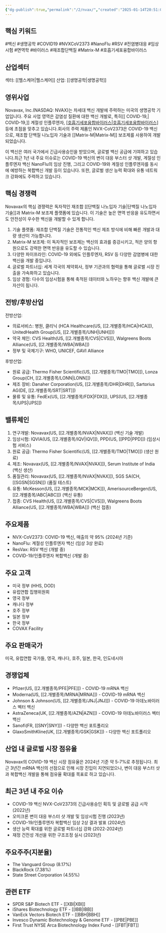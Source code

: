 ```yaml
---
{"dg-publish":true,"permalink":"/2/nvax/","created":"2025-01-14T20:51:06.106+09:00","updated":"2025-07-29T21:37:04.998+09:00"}
---
```


## 핵심 키워드

#백신 #생명공학 #COVID19 #NVXCoV2373 #NanoFlu #RSV #전염병대응 #임상시험 #면역학 #바이러스 #재조합단백질 #Matrix-M #호흡기세포융합바이러스

## 산업섹터

섹터: [[헬스케어\|헬스케어]]
산업: [[생명공학\|생명공학]]

## 영위사업

Novavax, Inc.(NASDAQ: NVAX)는 차세대 백신 개발에 주력하는 미국의 생명공학 기업입니다. 주요 사업 영역은 감염성 질환에 대한 백신 개발로, 특히[[ COVID-19,\| COVID-19,]] 계절성 인플루엔자, [[호흡기세포융합바이러스\|호흡기세포융합바이러스]](RSV) 등에 초점을 맞추고 있습니다.회사의 주력 제품인 NVX-CoV2373은 COVID-19 백신으로, 재조합 단백질 나노입자 기술과 [[Matrix-M\|Matrix-M]] 보조제를 사용하여 개발되었습니다. 

이 백신은 여러 국가에서 긴급사용승인을 받았으며, 글로벌 백신 공급에 기여하고 있습니다.최근 1년 내 주요 이슈로는 COVID-19 백신의 변이 대응 부스터 샷 개발, 계절성 인플루엔자 백신 NanoFlu의 임상 진행, 그리고 COVID-19와 계절성 인플루엔자를 동시에 예방하는 복합백신 개발 등이 있습니다. 또한, 글로벌 생산 능력 확대와 유통 네트워크 강화에도 주력하고 있습니다.

## 핵심 경쟁력

Novavax의 핵심 경쟁력은 독자적인 재조합 [[단백질 나노입자 기술\|단백질 나노입자 기술]]과 Matrix-M 보조제 플랫폼에 있습니다. 이 기술은 높은 면역 반응을 유도하면서도 안전성이 우수한 백신을 개발할 수 있게 합니다.

1. 기술 플랫폼: 재조합 단백질 기술은 전통적인 백신 제조 방식에 비해 빠른 개발과 대량 생산이 가능합니다.
2. Matrix-M 보조제: 이 독자적인 보조제는 백신의 효과를 증강시키고, 적은 양의 항원으로도 강력한 면역 반응을 유도할 수 있습니다.
3. 다양한 파이프라인: COVID-19 외에도 인플루엔자, RSV 등 다양한 감염병에 대한 백신을 개발 중입니다.
4. 글로벌 파트너십: 세계 각국의 제약회사, 정부 기관과의 협력을 통해 글로벌 시장 진출을 가속화하고 있습니다.
5. 임상 경험: 다수의 임상시험을 통해 축적된 데이터와 노하우는 향후 백신 개발에 큰 자산이 됩니다.

## 전방/후방산업

전방산업:

- 의료서비스: 병원, 클리닉 (HCA Healthcare(US, [[2.개별종목/HCA\|HCA]]), UnitedHealth Group(US, [[2.개별종목/UNH\|UNH]]))
- 약국 체인: CVS Health(US, [[2.개별종목/CVS\|CVS]]), Walgreens Boots Alliance(US, [[2.개별종목/WBA\|WBA]])
- 정부 및 국제기구: WHO, UNICEF, GAVI Alliance

후방산업:

- 원료 공급: Thermo Fisher Scientific(US, [[2.개별종목/TMO\|TMO]]), Lonza Group(CH, [[2.개별종목/LONN\|LONN]])
- 제조 장비: Danaher Corporation(US, [[2.개별종목/DHR\|DHR]]), Sartorius AG(DE, [[2.개별종목/SRT\|SRT]])
- 물류 및 유통: FedEx(US, [[2.개별종목/FDX\|FDX]]), UPS(US, [[2.개별종목/UPS\|UPS]])

## 밸류체인

1. 연구개발: Novavax(US, [[2.개별종목/NVAX\|NVAX]]) (백신 기술 개발)
2. 임상시험: IQVIA(US, [[2.개별종목/IQV\|IQV]]), PPD(US, [[PPD\|PPD]]) (임상시험 서비스)
3. 원료 공급: Thermo Fisher Scientific(US, [[2.개별종목/TMO\|TMO]]) (생산 원료)
4. 제조: Novavax(US, [[2.개별종목/NVAX\|NVAX]]), Serum Institute of India (백신 생산)
5. 품질관리: Novavax(US, [[2.개별종목/NVAX\|NVAX]]), SGS SA(CH, [[SGSN\|SGSN]]) (품질 테스트)
6. 유통: McKesson(US, [[2.개별종목/MCK\|MCK]]), AmerisourceBergen(US, [[2.개별종목/ABC\|ABC]]) (백신 유통)
7. 접종: CVS Health(US, [[2.개별종목/CVS\|CVS]]), Walgreens Boots Alliance(US, [[2.개별종목/WBA\|WBA]]) (백신 접종)

## 주요제품

- NVX-CoV2373: COVID-19 백신, 매출의 약 95% (2024년 기준)
- NanoFlu: 계절성 인플루엔자 백신 (임상 3상 완료)
- ResVax: RSV 백신 (개발 중)
- COVID-19/인플루엔자 복합백신 (개발 중)

## 주요 고객

- 미국 정부 (HHS, DOD)
- 유럽연합 집행위원회
- 영국 정부
- 캐나다 정부
- 호주 정부
- 일본 정부
- 한국 정부
- COVAX Facility

## 주요 판매국가

미국, 유럽연합 국가들, 영국, 캐나다, 호주, 일본, 한국, 인도네시아

## 경쟁업체

- Pfizer(US, [[2.개별종목/PFE\|PFE]]) - COVID-19 mRNA 백신
- Moderna(US, [[2.개별종목/MRNA\|MRNA]]) - COVID-19 mRNA 백신
- Johnson & Johnson(US, [[2.개별종목/JNJ\|JNJ]]) - COVID-19 아데노바이러스 벡터 백신
- AstraZeneca(UK, [[2.개별종목/AZN\|AZN]]) - COVID-19 아데노바이러스 벡터 백신
- Sanofi(FR, [[SNY\|SNY]]) - 다양한 백신 포트폴리오
- GlaxoSmithKline(UK, [[2.개별종목/GSK\|GSK]]) - 다양한 백신 포트폴리오

## 산업 내 글로벌 시장 점유율

Novavax의 COVID-19 백신 시장 점유율은 2024년 기준 약 5-7%로 추정됩니다. 최근 3년간 mRNA 백신의 선점으로 인해 시장 진입이 지연되었으나, 변이 대응 부스터 샷과 복합백신 개발을 통해 점유율 확대를 목표로 하고 있습니다.

## 최근 3년 내 주요 이슈

- COVID-19 백신 NVX-CoV2373의 긴급사용승인 획득 및 글로벌 공급 시작 (2022년)
- 오미크론 변이 대응 부스터 샷 개발 및 임상시험 진행 (2023년)
- COVID-19/인플루엔자 복합백신 임상 2상 결과 발표 (2024년)
- 생산 능력 확대를 위한 글로벌 파트너십 강화 (2022-2024년)
- 재정 건전성 개선을 위한 구조조정 실시 (2023년)

## 주요주주(지분율)

- The Vanguard Group (8.17%)
- BlackRock (7.38%)
- State Street Corporation (4.55%)

## 관련 ETF

- SPDR S&P Biotech ETF - [[XBI\|XBI]]
- iShares Biotechnology ETF - [[IBB\|IBB]]
- VanEck Vectors Biotech ETF - [[BBH\|BBH]]
- Invesco Dynamic Biotechnology & Genome ETF - [[PBE\|PBE]]
- First Trust NYSE Arca Biotechnology Index Fund - [[FBT\|FBT]]